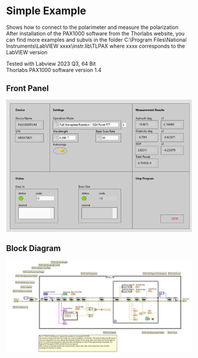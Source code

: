 # Simple Example
Shows how to connect to the polarimeter and measure the polarization\
After installation of the PAX1000 software from the Thorlabs website, you can find more examples and subvis in the folder
C:\Program Files\National Instruments\LabVIEW xxxx\instr.lib\TLPAX
where xxxx corresponds to the LabVIEW version


Tested with Labview 2023 Q3, 64 Bit\
Thorlabs PAX1000 software version 1.4 
 
## Front Panel
![Front Panel](PAX1000_FrontPanel.jpg)

## Block Diagram
![Block Diagram](PAX1000_BlockDiagram.jpg)


